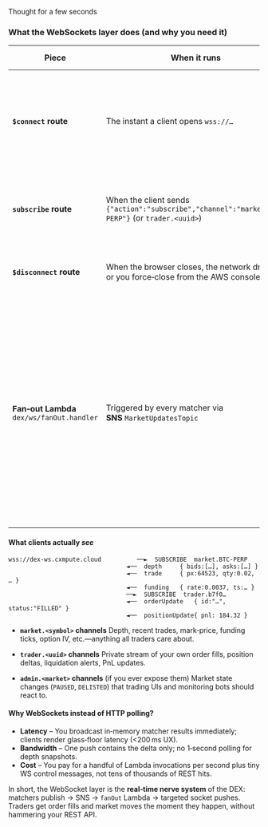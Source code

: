 Thought for a few seconds


### What the WebSockets layer does (and why you need it)

| Piece                                         | When it runs                                                                                    | What it actually **does**                                                                                                                                                                                                                                                                                                                                                       | Why it matters to the DEX                                                                                                                                                         |
| --------------------------------------------- | ----------------------------------------------------------------------------------------------- | ------------------------------------------------------------------------------------------------------------------------------------------------------------------------------------------------------------------------------------------------------------------------------------------------------------------------------------------------------------------------------- | --------------------------------------------------------------------------------------------------------------------------------------------------------------------------------- |
| **`$connect` route**                          | The instant a client opens `wss://…`                                                            | • Registers the connection ID in **WSConnections** (PK =`WS#<id>`) with an optional `traderId` and/or `market` taken from the query string.<br>• Sets a 24‑hour TTL so idle sockets clean themselves up.                                                                                                                                                                        | Gives the matcher & fan‑out code a fast lookup table: “who is online and what channel did they ask for?”                                                                          |
| **`subscribe` route**                         | When the client sends `{"action":"subscribe","channel":"market.BTC-PERP"}` (or `trader.<uuid>`) | • Updates the row it created at `$connect` and saves the chosen `channel`.<br>• Client can call this again any time to switch channels.                                                                                                                                                                                                                                         | Lets a single socket stream different feeds without reconnecting.                                                                                                                 |
| **`$disconnect` route**                       | When the browser closes, the network drops, or you force‑close from the AWS console             | • Deletes the row from **WSConnections** so fan‑out stops wasting calls on it.                                                                                                                                                                                                                                                                                                  | Keeps the table small and fan‑out cheap; avoids 410 (Gone) errors.                                                                                                                |
| **Fan‑out Lambda**<br>`dex/ws/fanOut.handler` | Triggered by every matcher via **SNS** `MarketUpdatesTopic`                                     | 1. Receives a payload like `{type:"orderUpdate", market:"BTC-PERP", …}`.<br>2. Derives the channel key (`market.BTC-PERP`, `trader.<uuid>`).<br>3. Scans **WSConnections** for rows whose `channel` matches.<br>4. Uses the **API Gateway Management API** to `postToConnection` for each match.<br>5. If the post fails with 410 (stale connection) it purge‑deletes that row. | Turns a single matcher event into thousands of real‑time pushes (<100 ms end‑to‑end).  No per‑connection polling, no per‑symbol Lambda fan‑out—just one SNS topic and one Lambda. |

#### What clients actually *see*

```text
wss://dex-ws.cxmpute.cloud          ──►  SUBSCRIBE  market.BTC-PERP
                                 ◄──  depth     { bids:[…], asks:[…] }
                                 ◄──  trade     { px:64523, qty:0.02, … }
                                 ◄──  funding   { rate:0.0037, ts:… }
                                 ──►  SUBSCRIBE  trader.b7f0…
                                 ◄──  orderUpdate   { id:"…", status:"FILLED" }
                                 ◄──  positionUpdate{ pnl: 184.32 }
```

* **`market.<symbol>` channels**
  Depth, recent trades, mark‑price, funding ticks, option IV, etc.—anything all traders care about.

* **`trader.<uuid>` channels**
  Private stream of your own order fills, position deltas, liquidation alerts, PnL updates.

* **`admin.<market>` channels** (if you ever expose them)
  Market state changes (`PAUSED`, `DELISTED`) that trading UIs and monitoring bots should react to.

#### Why WebSockets instead of HTTP polling?

* **Latency** – You broadcast in‑memory matcher results immediately; clients render glass‑floor latency (<200 ms UX).
* **Bandwidth** – One push contains the delta only; no 1‑second polling for depth snapshots.
* **Cost** – You pay for a handful of Lambda invocations per second plus tiny WS control messages, not tens of thousands of REST hits.

In short, the WebSocket layer is the **real‑time nerve system** of the DEX:
matchers publish → SNS → `fanOut` Lambda → targeted socket pushes.
Traders get order fills and market moves the moment they happen, without hammering your REST API.